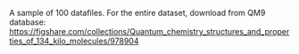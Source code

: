 A sample of 100 datafiles. For the entire dataset, download from QM9 database: https://figshare.com/collections/Quantum_chemistry_structures_and_properties_of_134_kilo_molecules/978904
